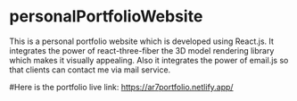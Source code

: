 # personalPortfolioWebsite
This is a personal portfolio website which is developed using React.js. It integrates the power of react-three-fiber the 3D model rendering library which makes it visually appealing. Also it integrates the power of email.js so that clients can contact me via mail service.

#Here is the portfolio live link: https://ar7portfolio.netlify.app/
